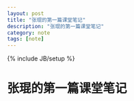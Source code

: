 ```yaml
---
layout: post
title: "张琨的第一篇课堂笔记"
description: "张琨的第一篇课堂笔记"
category: note 
tags: [note]
---
```

{% include JB/setup %}

# 张琨的第一篇课堂笔记